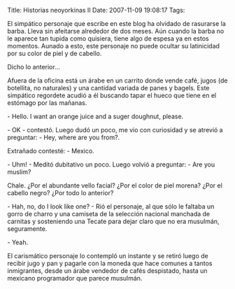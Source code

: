 Title: Historias neoyorkinas II
Date: 2007-11-09 19:08:17
Tags: 

<p>El simpático personaje que escribe en este blog ha olvidado de rasurarse la barba. Lleva sin afeitarse alrededor de dos meses. Aún cuando la barba no le aparece tan tupida como quisiera, tiene algo de espesa ya en estos momentos. Aunado a esto, este personaje no puede ocultar su latinicidad por su color de piel y de cabello.</p>

<p>Dicho lo anterior&#8230;</p>

<p>Afuera de la oficina está un árabe en un carrito donde vende café, jugos (de botellita, no naturales) y una cantidad variada de panes y bagels. Este simpático regordete acudió a él buscando tapar el hueco que tiene en el estómago por las mañanas.</p>

<p>- Hello. I want an orange juice and a suger doughnut, please.</p>

<p>- OK - contestó. Luego dudó un poco, me vio con curiosidad y se atrevió a preguntar: - Hey, where are you from?.</p>

<p>Extrañado contesté: - Mexico.</p>

<p>- Uhm! - Meditó dubitativo un poco. Luego volvió a preguntar: - Are you muslim?</p>

<p>Chale. ¿Por el abundante vello facial? ¿Por el color de piel morena? ¿Por el cabello negro? ¿Por todo lo anterior?</p>

<p>- Hah, no, do I look like one? - Rió el personaje, al que sólo le faltaba un gorro de charro y una camiseta de la selección nacional manchada de carnitas y sosteniendo una Tecate para dejar claro que no era musulmán, seguramente.</p>

<p>- Yeah.</p>

<p>El carismático personaje lo contempló un instante y se retiró luego de recibir jugo y pan y pagarle con la moneda que hace comunes a tantos inmigrantes, desde un árabe vendedor de cafés despistado, hasta un mexicano programador que parece musulmán.</p>
